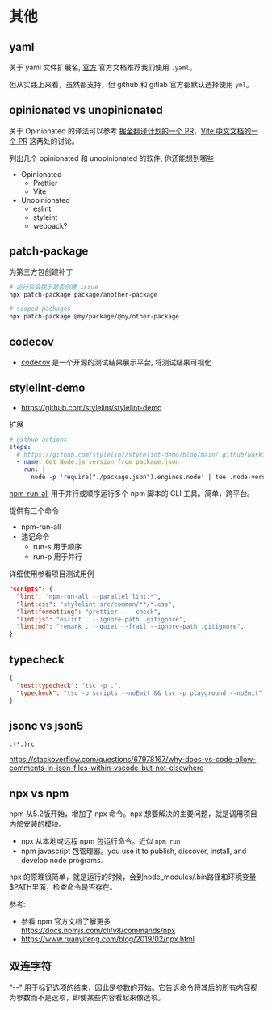 # 其他

## yaml

关于 yaml 文件扩展名, [官方](https://yaml.org/faq.html) 官方文档推荐我们使用 `.yaml`。

但从实践上来看，虽然都支持，但 github 和 gitlab 官方都默认选择使用 `yml`。

## opinionated vs unopinionated

关于 Opinionated 的译法可以参考 [掘金翻译计划的一个 PR](https://github.com/xitu/gold-miner/pull/7984#issuecomment-782794534)，[Vite 中文文档的一个 PR](https://zhuanlan.zhihu.com/p/357794103) 这两处的讨论。

列出几个 opinionated 和 unopinionated 的软件, 你还能想到哪些

- Opinionated
  - Prettier
  - Vite
- Unopinionated
  - eslint
  - styleint
  - webpack?

## patch-package

为第三方包创建补丁

```bash
# 运行后会提示是否创建 issue
npx patch-package package/another-package

# scoped packages
npx patch-package @my/package/@my/other-package
```

## codecov

- [codecov](https://about.codecov.io/) 是一个开源的测试结果展示平台, 将测试结果可视化

## stylelint-demo

- <https://github.com/stylelint/stylelint-demo>

扩展

```yaml
# github-actions
steps:
  # https://github.com/stylelint/stylelint-demo/blob/main/.github/workflows/nodejs.yml
  - name: Get Node.js version from package.json
    run: |
      node -p 'require("./package.json").engines.node' | tee .node-version
```

[npm-run-all](https://www.npmjs.com/package/npm-run-all) 用于并行或顺序运行多个 npm 脚本的 CLI 工具。简单，跨平台。

提供有三个命令

- npm-run-all
- 速记命令
  - run-s 用于顺序
  - run-p 用于并行

详细使用参看项目测试用例

```json
"scripts": {
  "lint": "npm-run-all --parallel lint:*",
  "lint:css": "stylelint src/common/**/*.css",
  "lint:formatting": "prettier . --check",
  "lint:js": "eslint . --ignore-path .gitignore",
  "lint:md": "remark . --quiet --frail --ignore-path .gitignore",
}
```

## typecheck

```json
{
  "test:typecheck": "tsc -p .",
  "typecheck": "tsc -p scripts --noEmit && tsc -p playground --noEmit"
}
```

## jsonc vs json5

`.(*.)rc`

https://stackoverflow.com/questions/67978167/why-does-vs-code-allow-comments-in-json-files-within-vscode-but-not-elsewhere

## npx vs npm

npm 从5.2版开始，增加了 npx 命令。npx 想要解决的主要问题，就是调用项目内部安装的模块。

- npx 从本地或远程 npm 包运行命令。近似 `npm run`
- npm javascript 包管理器。you use it to publish, discover, install, and develop node programs.

npx 的原理很简单，就是运行的时候，会到node_modules/.bin路径和环境变量$PATH里面，检查命令是否存在。

参考:

- 参看 npm 官方文档了解更多 https://docs.npmjs.com/cli/v8/commands/npx
- https://www.ruanyifeng.com/blog/2019/02/npx.html

## 双连字符

"--" 用于标记选项的结束，因此是参数的开始。它告诉命令将其后的所有内容视为参数而不是选项，即使某些内容看起来像选项。

